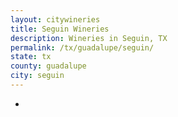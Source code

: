 ```yaml
---
layout: citywineries
title: Seguin Wineries
description: Wineries in Seguin, TX
permalink: /tx/guadalupe/seguin/
state: tx
county: guadalupe
city: seguin
---
```

-
